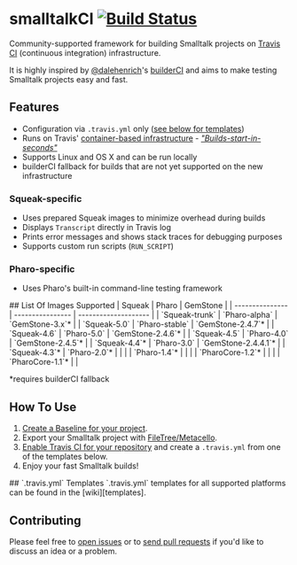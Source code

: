 # smalltalkCI [![Build Status](https://travis-ci.org/hpi-swa/smalltalkCI.svg?branch=master)](https://travis-ci.org/hpi-swa/smalltalkCI)
Community-supported framework for building Smalltalk projects on [Travis CI][travisCI] (continuous integration) infrastructure.

It is highly inspired by [@dalehenrich][daleheinrich]'s [builderCI][builderCI] and aims to make testing Smalltalk projects easy and fast.


## Features
- Configuration via `.travis.yml` only ([see below for templates](#templates))
- Runs on Travis' [container-based infrastructure][cbi] - [*"Builds-start-in-seconds"*][bsis]
- Supports Linux and OS X and can be run locally
- builderCI fallback for builds that are not yet supported on the new infrastructure

### Squeak-specific
- Uses prepared Squeak images to minimize overhead during builds
- Displays `Transcript` directly in Travis log
- Prints error messages and shows stack traces for debugging purposes
- Supports custom run scripts (`RUN_SCRIPT`)

### Pharo-specific
- Uses Pharo's built-in command-line testing framework


<a name="images"/>
## List Of Images Supported
| Squeak          | Pharo            | GemStone             |
| --------------- | ---------------- | -------------------- |
| `Squeak-trunk`  | `Pharo-alpha`    |  `GemStone-3.x`*     |
| `Squeak-5.0`    | `Pharo-stable`   |  `GemStone-2.4.7`*   |
| `Squeak-4.6`    | `Pharo-5.0`      |  `GemStone-2.4.6`*   |
| `Squeak-4.5`    | `Pharo-4.0`      |  `GemStone-2.4.5`*   |
| `Squeak-4.4`*   | `Pharo-3.0`      |  `GemStone-2.4.4.1`* |
| `Squeak-4.3`*   | `Pharo-2.0`*     |                      |
|                 | `Pharo-1.4`*     |                      |
|                 | `PharoCore-1.2`* |                      |
|                 | `PharoCore-1.1`* |                      |

*requires builderCI fallback


## How To Use
1. [Create a Baseline for your project][baseline].
2. Export your Smalltalk project with [FileTree/Metacello][metacello].
3. [Enable Travis CI for your repository][travisHowTo] and create a `.travis.yml` from one of the templates below.
4. Enjoy your fast Smalltalk builds!


<a name="templates"/>
## `.travis.yml` Templates
`.travis.yml` templates for all supported platforms can be found in the [wiki][templates].


## Contributing
Please feel free to [open issues][issues] or to [send pull requests][pullRequests] if you'd like to discuss an idea or a problem. 


[baseline]: https://github.com/dalehenrich/metacello-work/blob/master/docs/GettingStartedWithGitHub.md#create-baseline
[bsis]: http://docs.travis-ci.com/user/migrating-from-legacy/#Builds-start-in-seconds
[builderCI]: https://github.com/dalehenrich/builderCI
[builderCIHowTo]: https://github.com/dalehenrich/builderCI#using-builderci
[cbi]: http://docs.travis-ci.com/user/workers/container-based-infrastructure/
[daleheinrich]: https://github.com/dalehenrich
[issues]: https://github.com/hpi-swa/smalltalkCI/issues
[metacello]: https://github.com/dalehenrich/metacello-work
[pullRequests]: https://help.github.com/articles/using-pull-requests/
[templates]:https://github.com/hpi-swa/smalltalkCI/wiki#templates
[travisCI]: http://travis-ci.org/
[travisHowTo]: http://docs.travis-ci.com/user/getting-started/#To-get-started-with-Travis-CI%3A
